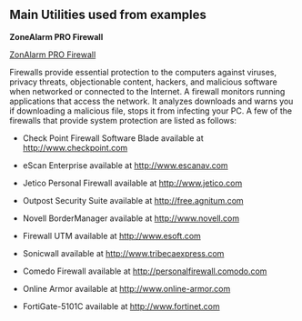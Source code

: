 ## Main Utilities used from examples


**ZoneAlarm PRO Firewall** 

[ZonAlarm PRO Firewall](http://www.zonealarm.com)

Firewalls provide essential protection to the computers against viruses, privacy
threats, objectionable content, hackers, and malicious software when networked or connected
to the Internet. A firewall monitors running applications that access the network. It analyzes
downloads and warns you if downloading a malicious file, stops it from infecting your PC. A few
of the firewalls that provide system protection are listed as follows:
* Check Point Firewall Software Blade available at http://www.checkpoint.com

* eScan Enterprise available at http://www.escanav.com

* Jetico Personal Firewall available at http://www.jetico.com

* Outpost Security Suite available at http://free.agnitum.com

* Novell BorderManager available at http://www.novell.com

* Firewall UTM available at http://www.esoft.com

* Sonicwall available at http://www.tribecaexpress.com

* Comedo Firewall available at http://personalfirewall.comodo.com

* Online Armor available at http://www.online-armor.com

* FortiGate-5101C available at http://www.fortinet.com

